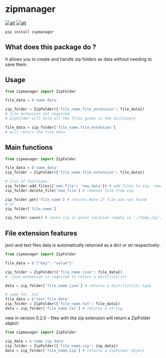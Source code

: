 # zipmanager
[![alt](https://static.pepy.tech/badge/zipmanager)](https://www.pepy.tech/projects/zipmanager) [![alt](images/Changelog.svg)](https://github.com/SimplePythonCoder/zipmanager/blob/main/CHANGELOG.md)
```
pip install zipmanager
```
## What does this package do ?
It allows you to create and handle zip folders as data without needing to save them.

## Usage
```python
from zipmanager import ZipFolder

file_data = b'some data'

zip_folder = ZipFolder({'file_name.file_extension': file_data})
# file extension not required
# ZipFolder will hold all the files given in the dictionary

file_data = zip_folder['file_name.file_extension']
# will return the file data
```

## Main functions
```python
from zipmanager import ZipFolder

file_data = b'some_data'
zip_folder = ZipFolder({'file_name.file_extension': file_data})

# list of functions:
zip_folder.add_files({'new_file': 'new_data'}) # add files to zip. read more at docstring.
zip_folder.delete_file('new_file') # removes file from zip

zip_folder.get('file_name') # returns None if file was not found
# or
zip_folder['file_name']

zip_folder.save() # saves zip in given location (empty is './temp.zip')
```

## File extension features
json and text files data is automatically returned as a dict or str respectively:
```python
from zipmanager import ZipFolder

file_data = b'{"key": "value"}'

zip_folder = ZipFolder({'file_name.json': file_data})
# .json extension is required to return a dict/list/str

data = zip_folder['file_name.json'] # returns a dict/list/str type

# same for .txt
file_data = b'text file data'
zip_folder = ZipFolder({'file_name.txt': file_data})
data = zip_folder['file_name.txt'] # returns a string
```
new in version 0.2.0 - files with the zip extension will return a ZipFolder object:
```python
from zipmanager import ZipFolder

zip_data = b'some zip data'
zip_folder = ZipFolder({'file_name.zip': zip_data})
data = zip_folder['file_name.zip'] # returns a ZipFolder object
```